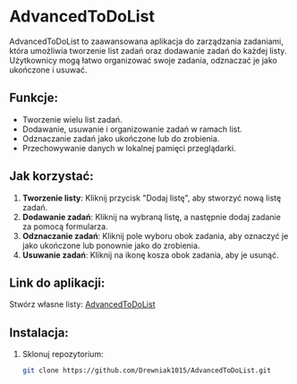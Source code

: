 # AdvancedToDoList

AdvancedToDoList to zaawansowana aplikacja do zarządzania zadaniami, która umożliwia tworzenie list zadań oraz dodawanie zadań do każdej listy. Użytkownicy mogą łatwo organizować swoje zadania, odznaczać je jako ukończone i usuwać.

## Funkcje:
- Tworzenie wielu list zadań.
- Dodawanie, usuwanie i organizowanie zadań w ramach list.
- Odznaczanie zadań jako ukończone lub do zrobienia.
- Przechowywanie danych w lokalnej pamięci przeglądarki.

## Jak korzystać:
1. **Tworzenie listy**: Kliknij przycisk "Dodaj listę", aby stworzyć nową listę zadań.
2. **Dodawanie zadań**: Kliknij na wybraną listę, a następnie dodaj zadanie za pomocą formularza.
3. **Odznaczanie zadań**: Kliknij pole wyboru obok zadania, aby oznaczyć je jako ukończone lub ponownie jako do zrobienia.
4. **Usuwanie zadań**: Kliknij na ikonę kosza obok zadania, aby je usunąć.

## Link do aplikacji:
Stwórz własne listy: [AdvancedToDoList](https://Drewniak1015.github.io/AdvancedToDoList/)
## Instalacja:
1. Sklonuj repozytorium:
   ```bash
   git clone https://github.com/Drewniak1015/AdvancedToDoList.git
